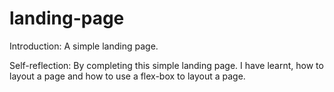 # landing-page

Introduction: A simple landing page.

Self-reflection: By completing this simple landing page. I have learnt, how to layout a page and how to use a flex-box to layout a page.